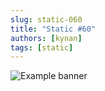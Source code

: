 ```yaml
---
slug: static-060
title: "Static #60"
authors: [kynan]
tags: [static]
---
```


![Example banner](/img/stories/static_new/060.png)
